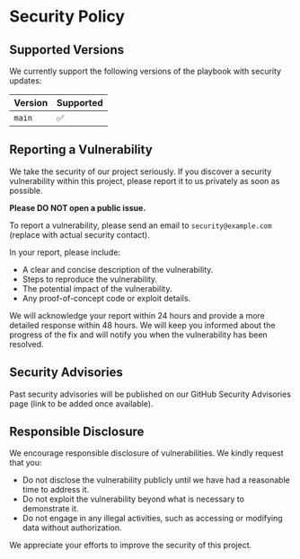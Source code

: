 # Security Policy

## Supported Versions

We currently support the following versions of the playbook with security updates:

| Version | Supported          |
| :------ | :----------------- |
| `main`  | :white_check_mark: |

## Reporting a Vulnerability

We take the security of our project seriously. If you discover a security vulnerability within this project, please report it to us privately as soon as possible.

**Please DO NOT open a public issue.**

To report a vulnerability, please send an email to `security@example.com` (replace with actual security contact).

In your report, please include:

-   A clear and concise description of the vulnerability.
-   Steps to reproduce the vulnerability.
-   The potential impact of the vulnerability.
-   Any proof-of-concept code or exploit details.

We will acknowledge your report within 24 hours and provide a more detailed response within 48 hours. We will keep you informed about the progress of the fix and will notify you when the vulnerability has been resolved.

## Security Advisories

Past security advisories will be published on our GitHub Security Advisories page (link to be added once available).

## Responsible Disclosure

We encourage responsible disclosure of vulnerabilities. We kindly request that you:

-   Do not disclose the vulnerability publicly until we have had a reasonable time to address it.
-   Do not exploit the vulnerability beyond what is necessary to demonstrate it.
-   Do not engage in any illegal activities, such as accessing or modifying data without authorization.

We appreciate your efforts to improve the security of this project.


